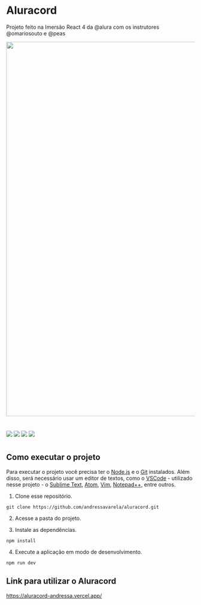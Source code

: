 # Aluracord

Projeto feito na Imersão React 4 da @alura com os instrutores @omariosouto e @peas

<img width="1000px" src="./readme/aluracord.gif"/>

#

<div style="display:inline-block">
<img src="https://img.shields.io/badge/javascript-%23323330.svg?style=for-the-badge&logo=javascript&logoColor=%23F7DF1E">
<img src="https://img.shields.io/badge/React-20232A?style=for-the-badge&logo=react&logoColor=61DAFB">
<img src="https://img.shields.io/badge/Next-black?style=for-the-badge&logo=next.js&logoColor=white">
<img src="https://img.shields.io/badge/Supabase-3ECF8E?style=for-the-badge&logo=supabase&logoColor=white">
</div>

#

## Como executar o projeto

Para executar o projeto você precisa ter o [Node.js](https://nodejs.dev) e o [Git](https://git-scm.com) instalados. Além disso, será necessário usar um editor de textos, como o [VSCode](https://code.visualstudio.com) - utilizado nesse projeto - o [Sublime Text](https://www.sublimetext.com/), [Atom](https://atom.io/), [Vim](https://www.vim.org/), [Notepad++](https://notepad-plus-plus.org/), entre outros.

1. Clone esse repositório.

```
git clone https://github.com/andressavarela/aluracord.git
```

2. Acesse a pasta do projeto.

3. Instale as dependências.

```
npm install
```

4. Execute a aplicação em modo de desenvolvimento.

```
npm run dev
```

## Link para utilizar o Aluracord
https://aluracord-andressa.vercel.app/
